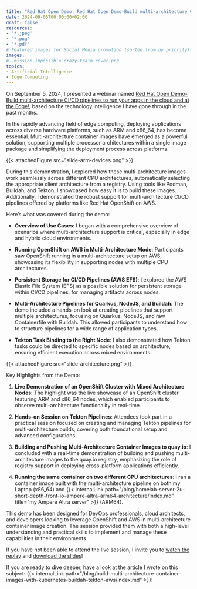 ```yaml
---
title: "Red Hat Open Demo: Red Hat Open Demo-Build multi-architecture CI/CD pipelines to run your apps in the cloud and at the Edge!"
date: 2024-09-05T00:00:00+02:00
draft: false
resources:
- '*.jpeg'
- '*.png'
- '*.pdf'
# Featured images for Social Media promotion (sorted from by priority)
images:
#- mission-impossible-crazy-train-cover.png
topics:
- Artificial Intelligence
- Edge Computing
---
```


On September 5, 2024, I presented a webinar named [Red Hat Open Demo-Build multi-architecture CI/CD pipelines to run your apps in the cloud and at the Edge!](https://events.redhat.com/profile/form/index.cfm?PKformID=0x11759490001), based on the technology intelligence I have gone through in the past months.

<!--more-->

In the rapidly advancing field of edge computing, deploying applications across diverse hardware platforms, such as ARM and x86_64, has become essential.
Multi-architecture container images have emerged as a powerful solution, supporting multiple processor architectures within a single image package and simplifying the deployment process across platforms.

{{< attachedFigure src="slide-arm-devices.png" >}}

During this demonstration, I explored how these multi-architecture images work seamlessly across different CPU architectures, automatically selecting the appropriate client architecture from a registry.
Using tools like Podman, Buildah, and Tekton, I showcased how easy it is to build these images.
Additionally, I demonstrated the robust support for multi-architecture CI/CD pipelines offered by platforms like Red Hat OpenShift on AWS.

Here’s what was covered during the demo:

- **Overview of Use Cases**: I began with a comprehensive overview of scenarios where multi-architecture support is critical, especially in edge and hybrid cloud environments.
  
- **Running OpenShift on AWS in Multi-Architecture Mode**: Participants saw OpenShift running in a multi-architecture setup on AWS, showcasing its flexibility in supporting nodes with multiple CPU architectures.

- **Persistent Storage for CI/CD Pipelines (AWS EFS)**: I explored the AWS Elastic File System (EFS) as a possible solution for persistent storage within CI/CD pipelines, for managing artifacts across nodes.

- **Multi-Architecture Pipelines for Quarkus, NodeJS, and Buildah**: The demo included a hands-on look at creating pipelines that support multiple architectures, focusing on Quarkus, NodeJS, and raw Containerfile with Buildah.
  This allowed participants to understand how to structure pipelines for a wide range of application types.

- **Tekton Task Binding to the Right Node**: I also demonstrated how Tekton tasks could be directed to specific nodes based on architecture, ensuring efficient execution across mixed environments.

{{< attachedFigure src="slide-architecture.png" >}}

Key Highlights from the Demo:

1. **Live Demonstration of an OpenShift Cluster with Mixed Architecture Nodes**: The highlight was the live showcase of an OpenShift cluster featuring ARM and x86_64 nodes, which enabled participants to observe multi-architecture functionality in real-time.

2. **Hands-on Session on Tekton Pipelines**: Attendees took part in a practical session focused on creating and managing Tekton pipelines for multi-architecture builds, covering both foundational setup and advanced configurations.

3. **Building and Pushing Multi-Architecture Container Images to quay.io**: I concluded with a real-time demonstration of building and pushing multi-architecture images to the quay.io registry, emphasizing the role of registry support in deploying cross-platform applications efficiently.

4. **Running the same container on two different CPU architectures**: I ran a container image built with the multi-architecture pipeline on both my Laptop (x86_64) and {{< internalLink path="/blog/homelab-server-2u-short-depth-front-io-ampere-altra-arm64-architecture/index.md" title="my Ampere Altra server" >}} (ARM64).

This demo has been designed for DevOps professionals, cloud architects, and developers looking to leverage OpenShift and AWS in multi-architecture container image creation.
The session provided them with both a high-level understanding and practical skills to implement and manage these capabilities in their environments.

If you have not been able to attend the live session, I invite you to [watch the replay](https://events.redhat.com/profile/form/index.cfm?PKformID=0x11759490001) and [download the slides](slides.pdf)!

If you are ready to dive deeper, have a look at the article I wrote on this subject: {{< internalLink path="/blog/build-multi-architecture-container-images-with-kubernetes-buildah-tekton-aws/index.md" >}}!
